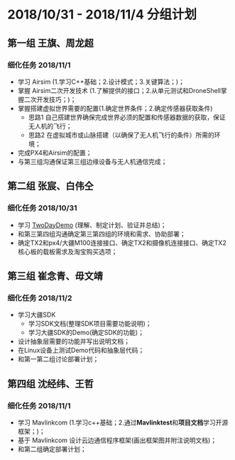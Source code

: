 # 2018/10/31 - 2018/11/4 分组计划

## 第一组 王旗、周龙超

### 细化任务 2018/11/1

* 学习 Airsim (1.学习C++基础；2.设计模式；3.关键算法；)；
* 掌握 Airsim二次开发技术 (1.了解提供的接口；2.从单元测试和DroneShell掌握二次开发技巧；)；
* 掌握搭建虚拟世界需要的配置(1.确定世界条件；2.确定传感器获取条件)
    - 思路1 自己搭建世界确保完成世界必须的配置和传感器数据的获取，保证无人机的飞行；
    - 思路2 在虚拟城市或山脉搭建（以确保了无人机飞行的条件）所需的环境；
* 完成PX4和Airsim的配置；
* 与第三组沟通保证第三组边缘设备与无人机通信完成；

## 第二组 张宸、白伟仝

### 细化任务 2018/10/31

* 学习 [TwoDayDemo](https://developer.nvidia.com/embedded/twodaystoademo) (理解、制定计划、验证并总结)；
* 和第三第四组沟通确定第三第四组的环境和需求、协助部署；
* 确定TX2和px4/大疆M100连接接口、确定TX2和摄像机连接接口、确定TX2核心板的载板需求及淘宝购买选项；

## 第三组 崔念青、毋文靖

### 细化任务 2018/11/2

* 学习大疆SDK
    * 学习SDK文档(整理SDK项目需要功能说明)；
    * 学习大疆SDK的Demo(确定SDK的功能)；
* 设计抽象层需要的功能并写出说明文档；
* 在Linux设备上测试Demo代码和抽象层代码；
* 和第一第二组讨论部署计划；

## 第四组 沈经纬、王哲

### 细化任务 2018/11/1

* 学习 Mavlinkcom (1.学习c++基础；2.通过**Mavlinktest**和**项目文档**学习开源框架；)；
* 基于 Mavlinkcom 设计云边通信程序框架(画出框架图并附注说明文档)；
* 和第二组确定部署计划；